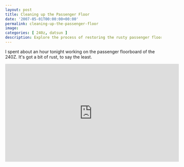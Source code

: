 ```yaml
---
layout: post
title: Cleaning up the Passenger Floor
date: '2007-05-01T00:00:00+00:00'
permalink: cleaning-up-the-passenger-floor
image: 
categories: [ 240z, datsun ]
description: Explore the process of restoring the rusty passenger floorboard of a 240Z, complete with a resourceful video tutorial.
---
```



I spent about an hour tonight working on the passenger floorboard of the 240Z. It's got a bit of rust, to say the least.

<iframe width="560" height="315" src="https://www.youtube.com/embed/qvV-b7SJ_UA?si=Rcf5GaqPTAor15wD" title="YouTube video player" frameborder="0" allow="accelerometer; autoplay; clipboard-write; encrypted-media; gyroscope; picture-in-picture; web-share" referrerpolicy="strict-origin-when-cross-origin" allowfullscreen></iframe>

